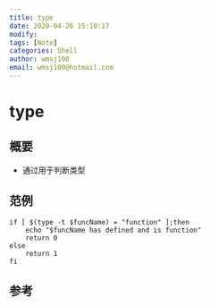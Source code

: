 ```yaml
---
title: type
date: 2020-04-26 15:10:17
modify: 
tags: [Note]
categories: Shell
author: wmsj100
email: wmsj100@hotmail.com
---
```


# type

## 概要

- 通过用于判断类型

## 范例

```shell
if [ $(type -t $funcName) = "function" ];then
	echo "$funcName has defined and is function"
	return 0
else
	return 1
fi
```

## 参考

